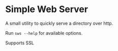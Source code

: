 # Simple Web Server

A small utility to quickly serve a directory over http. 

Run `sws --help` for available options.

Supports SSL
